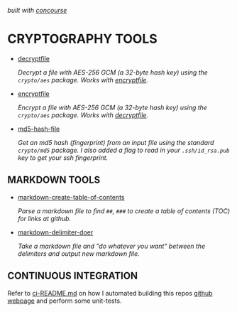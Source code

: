   _built with
  [concourse](https://github.com/JeffDeCola/my-go-tools/blob/master/ci-README.md)_

# CRYPTOGRAPHY TOOLS

* [decryptfile](https://github.com/JeffDeCola/my-go-tools/tree/master/cryptography-tools/decryptfile)

  _Decrypt a file with AES-256 GCM (a 32-byte hash key) using the `crypto/aes` package.
  Works with
  [encryptfile](https://github.com/JeffDeCola/my-go-tools/tree/master/cryptography-tools/encryptfile)._

* [encryptfile](https://github.com/JeffDeCola/my-go-tools/tree/master/cryptography-tools/encryptfile)

  _Encrypt a file with AES-256 GCM (a 32-byte hash key) using the `crypto/aes` package.
  Works with
  [decryptfile](https://github.com/JeffDeCola/my-go-tools/tree/master/cryptography-tools/decryptfile)._

* [md5-hash-file](https://github.com/JeffDeCola/my-go-tools/tree/master/cryptography-tools/md5-hash-file)

  _Get an md5 hash (fingerprint) from an input file using the standard
  `crypto/md5` package.
  I also added a flag to read in your `.ssh/id_rsa.pub` key to get your ssh fingerprint._

## MARKDOWN TOOLS

* [markdown-create-table-of-contents](https://github.com/JeffDeCola/my-go-tools/tree/master/markdown-tools/markdown-create-table-of-contents)

  _Parse a markdown file to find `##`, `###` to create a table of contents (TOC)
  for links at github._

* [markdown-delimiter-doer](https://github.com/JeffDeCola/my-go-tools/tree/master/markdown-tools/markdown-delimiter-doer)

  _Take a markdown file and "do whatever you want" between the delimiters
  and output new markdown file._
  
## CONTINUOUS INTEGRATION

Refer to
[ci-README.md](https://github.com/JeffDeCola/my-go-tools/blob/master/ci-README.md)
on how I automated building this repos
[github webpage](https://jeffdecola.github.io/my-go-tools/)
and perform some unit-tests.
